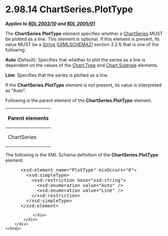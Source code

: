 <html dir="LTR" xmlns:mshelp="http://msdn.microsoft.com/mshelp" xmlns:ddue="http://ddue.schemas.microsoft.com/authoring/2003/5" xmlns:xlink="http://www.w3.org/1999/xlink" xmlns:tool="http://www.microsoft.com/tooltip">
    <head>
        <meta http-equiv="Content-Type" content="text/html; CHARSET=utf-8"></meta>
        <meta name="save" content="history"></meta>
        <title>2.98.14 ChartSeries.PlotType</title>
        <xml>
            <mshelp:toctitle title="2.98.14 ChartSeries.PlotType"></mshelp:toctitle>
            <mshelp:rltitle title="[MS-RDL]: ChartSeries.PlotType"></mshelp:rltitle>
            <mshelp:keyword index="A" term="8a430131-81f5-4566-ba7d-a9f758a76abc"></mshelp:keyword>
            <mshelp:attr name="DCSext.ContentType" value="open specification"></mshelp:attr>
            <mshelp:attr name="AssetID" value="8a430131-81f5-4566-ba7d-a9f758a76abc"></mshelp:attr>
            <mshelp:attr name="TopicType" value="kbRef"></mshelp:attr>
            <mshelp:attr name="DCSext.Title" value="[MS-RDL]: ChartSeries.PlotType" />
        </xml>
    </head>
    <body>
        <div id="header">
            <h1 class="heading">2.98.14 ChartSeries.PlotType</h1>
        </div>
        <div id="mainSection">
            <div id="mainBody">
                <div id="allHistory" class="saveHistory"></div>
                <div id="sectionSection0" class="section" name="collapseableSection">
                    

<p><b><i>Applies to </i></b><a href="a7e2ad00-07c8-4f6d-80ab-3ad55df7b233.md"><b><i>RDL 2003/10</i></b></a><b>
<i>and </i></b><a href="3ebe2912-4958-4832-b391-cad1f5e13338.md"><b><i>RDL 2005/01</i></b></a></p>

<p>The <b>ChartSeries.PlotType</b> element specifies whether a <a href="aee11573-3fcf-4365-938b-e6c8ceece6e1.md">ChartSeries</a> MUST be
plotted as a line. This element is optional. If this element is present, its
value MUST be a <a href="1ed81ef3-a683-45e3-aaad-bd2bbe71bc3d.md">String</a>
(<a href="https://go.microsoft.com/fwlink/?LinkId=90610">[XMLSCHEMA2]</a>
section 3.2.1) that is one of the following:</p>

<p><b>Auto</b> (Default): Specifies that whether to plot
the series as a line is dependent on the values of the <a href="6d4404b0-081d-4cda-bcce-786181d740a6.md">Chart.Type</a> and <a href="ad30a64a-072d-4e5f-b974-596b680efc53.md">Chart.Subtype</a> elements.</p>

<p><b>Line</b>: Specifies that the series is plotted as
a line.</p>

<p>If the <b>ChartSeries.PlotType</b> element is not present,
its value is interpreted as &quot;Auto&quot;.</p>

<p>Following is the parent element of the <b>ChartSeries.PlotType</b>
element.</p>

<table>
 <thead>
  <tr>
   <th>
   <p>Parent elements</p>
   </th>
  </tr>
 </thead>
 <tr>
  <td>
  <p>ChartSeries</p>
  </td>
 </tr>
</table>

<p>The following is the XML Schema definition of the <b>ChartSeries.PlotType</b>
element.</p>

<dl>
<dd>
<div><pre> &lt;xsd:element name=&quot;PlotType&quot; minOccurs=&quot;0&quot;&gt;
   &lt;xsd:simpleType&gt;
     &lt;xsd:restriction base=&quot;xsd:string&quot;&gt;
       &lt;xsd:enumeration value=&quot;Auto&quot; /&gt;
       &lt;xsd:enumeration value=&quot;Line&quot; /&gt;
     &lt;/xsd:restriction&gt;
   &lt;/xsd:simpleType&gt;
 &lt;/xsd:element&gt;
</pre></div>
</dd></dl>


                </div>
            </div>
        </div>
    </body>
</html>